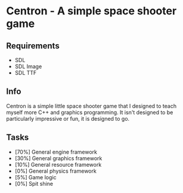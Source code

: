 # Centron - A simple space shooter game #

Requirements
----------

* SDL 
* SDL Image
* SDL TTF

Info
----------

Centron is a simple little space shooter game that I designed to teach myself more C++ and graphics programming. It isn't designed to be particularly impressive or fun, it is designed to go.

Tasks
----------

- [70%] General engine framework
- [30%] General graphics framework
- [10%] General resource framework
- [0%] General physics framework
- [5%] Game logic
- [0%] Spit shine
